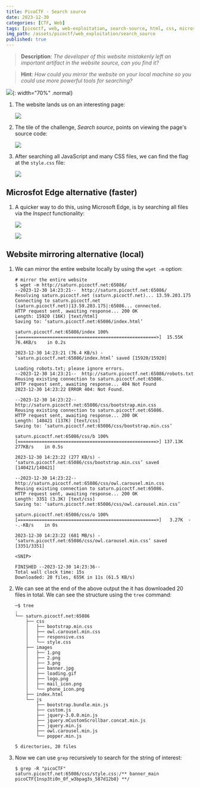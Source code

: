 ```yaml
---
title: PicoCTF - Search source
date: 2023-12-30
categories: [CTF, Web]
tags: [picoctf, web, web-exploitation, search-source, html, css, microsoft-edge]
img_path: /assets/picoctf/web_exploitation/search_source
published: true
---
```


> **Description**: _The developer of this website mistakenly left an important artifact in the website source, can you find it?_

> **Hint**: _How could you mirror the website on your local machine so you could use more powerful tools for searching?_

![](room_banner.png){: width="70%" .normal}

1. The website lands us on an interesting page:

    ![](home.png)

2. The tile of the challenge, *Search source*, points on viewing the page's source code:

    ![](source.png)

3. After searching all JavaScript and many CSS files, we can find the flag at the `style.css` file:

    ![](flag.png)

## Microsfot Edge alternative (faster)

1. A quicker way to do this, using Microsoft Edge, is by searching all files via the *Inspect* functionality:

    ![](inspector_search_sources.png)

    ![](inspector_search_sources_1.png)

## Website mirroring alternative (local)

1. We can mirror the entire website locally by using the `wget -m` option:

    ```shell
    # mirror the entire website
    $ wget -m http://saturn.picoctf.net:65086/
    --2023-12-30 14:23:21--  http://saturn.picoctf.net:65086/
    Resolving saturn.picoctf.net (saturn.picoctf.net)... 13.59.203.175
    Connecting to saturn.picoctf.net (saturn.picoctf.net)|13.59.203.175|:65086... connected.
    HTTP request sent, awaiting response... 200 OK
    Length: 15920 (16K) [text/html]
    Saving to: ‘saturn.picoctf.net:65086/index.html’

    saturn.picoctf.net:65086/index 100%[====================================================>]  15.55K  76.4KB/s    in 0.2s

    2023-12-30 14:23:21 (76.4 KB/s) - ‘saturn.picoctf.net:65086/index.html’ saved [15920/15920]

    Loading robots.txt; please ignore errors.
    --2023-12-30 14:23:21--  http://saturn.picoctf.net:65086/robots.txt
    Reusing existing connection to saturn.picoctf.net:65086.
    HTTP request sent, awaiting response... 404 Not Found
    2023-12-30 14:23:22 ERROR 404: Not Found.

    --2023-12-30 14:23:22--  http://saturn.picoctf.net:65086/css/bootstrap.min.css
    Reusing existing connection to saturn.picoctf.net:65086.
    HTTP request sent, awaiting response... 200 OK
    Length: 140421 (137K) [text/css]
    Saving to: ‘saturn.picoctf.net:65086/css/bootstrap.min.css’

    saturn.picoctf.net:65086/css/b 100%[====================================================>] 137.13K   277KB/s    in 0.5s

    2023-12-30 14:23:22 (277 KB/s) - ‘saturn.picoctf.net:65086/css/bootstrap.min.css’ saved [140421/140421]

    --2023-12-30 14:23:22--  http://saturn.picoctf.net:65086/css/owl.carousel.min.css
    Reusing existing connection to saturn.picoctf.net:65086.
    HTTP request sent, awaiting response... 200 OK
    Length: 3351 (3.3K) [text/css]
    Saving to: ‘saturn.picoctf.net:65086/css/owl.carousel.min.css’

    saturn.picoctf.net:65086/css/o 100%[====================================================>]   3.27K  --.-KB/s    in 0s

    2023-12-30 14:23:22 (681 MB/s) - ‘saturn.picoctf.net:65086/css/owl.carousel.min.css’ saved [3351/3351]

    <SNIP>

    FINISHED --2023-12-30 14:23:36--
    Total wall clock time: 15s
    Downloaded: 20 files, 655K in 11s (61.5 KB/s)
    ```

2. We can see at the end of the above output the it has downloaded 20 files in total. We can see the structure using the `tree` command:

    ```shell
    ─$ tree
    .
    └── saturn.picoctf.net:65086
        ├── css
        │   ├── bootstrap.min.css
        │   ├── owl.carousel.min.css
        │   ├── responsive.css
        │   └── style.css
        ├── images
        │   ├── 1.png
        │   ├── 2.png
        │   ├── 3.png
        │   ├── banner.jpg
        │   ├── loading.gif
        │   ├── logo.png
        │   ├── mail_icon.png
        │   └── phone_icon.png
        ├── index.html
        └── js
            ├── bootstrap.bundle.min.js
            ├── custom.js
            ├── jquery-3.0.0.min.js
            ├── jquery.mCustomScrollbar.concat.min.js
            ├── jquery.min.js
            ├── owl.carousel.min.js
            └── popper.min.js

    5 directories, 20 files
    ```

3. Now we can use `grep` recursively to search for the string of interest:

    ```shell
    $ grep -R "picoCTF"
    saturn.picoctf.net:65086/css/style.css:/** banner_main picoCTF{1nsp3ti0n_0f_w3bpag3s_587d12b8} **/
    ```